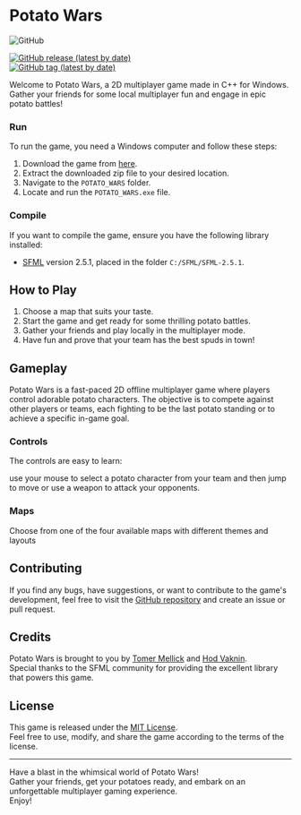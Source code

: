 # Potato Wars #
![GitHub](https://img.shields.io/github/license/hodvak/potato-wars)  

[![GitHub release (latest by date)](https://img.shields.io/github/v/release/hodvak/potato-wars)](https://github.com/hodvak/potato-wars/releases/latest)  
[![GitHub tag (latest by date)](https://img.shields.io/github/v/tag/hodvak/potato-wars)](https://github.com/hodvak/potato-wars/tags)

Welcome to Potato Wars, a 2D multiplayer game made in C++ for Windows. Gather your friends for some local multiplayer
fun and engage in epic potato battles!



### Run ###

To run the game, you need a Windows computer and follow these steps:

1. Download the game from [here](https://drive.google.com/file/d/13uYLOfhewa1auq_616o3MDP_nohBsEJg/view?usp=sharing).
2. Extract the downloaded zip file to your desired location.
3. Navigate to the `POTATO_WARS` folder.
4. Locate and run the `POTATO_WARS.exe` file.

### Compile ###

If you want to compile the game, ensure you have the following library installed:

* [SFML](https://www.sfml-dev.org/) version 2.5.1, placed in the folder `C:/SFML/SFML-2.5.1`.

## How to Play ##

1. Choose a map that suits your taste.
2. Start the game and get ready for some thrilling potato battles.
3. Gather your friends and play locally in the multiplayer mode.
4. Have fun and prove that your team has the best spuds in town!

## Gameplay ##

Potato Wars is a fast-paced 2D offline multiplayer game where players control adorable potato characters. The objective
is to compete against other players or teams, each fighting to be the last potato standing or to achieve a specific
in-game goal.

### Controls ###

The controls are easy to learn:

use your mouse to select a potato character from your team and then jump to move or use a weapon to attack your
opponents.

### Maps ###

Choose from one of the four available maps with different themes and layouts

## Contributing ##

If you find any bugs, have suggestions, or want to contribute to the game's development, feel free to visit
the [GitHub repository](https://github.com/your_username/PotatoWars) and create an issue or pull request.

## Credits ##

Potato Wars is brought to you by [Tomer Mellick](https://github.com/TomerMellick) and [Hod Vaknin](https://github.com/hodvak).  
Special thanks to the SFML community for
providing the excellent library that powers this game.

## License ##

This game is released under the [MIT License](https://opensource.org/licenses/MIT).  
Feel free to use, modify, and share the game according to the terms of the license.

---

Have a blast in the whimsical world of Potato Wars!  
Gather your friends, get your potatoes ready, and embark on an
unforgettable multiplayer gaming experience.  
Enjoy!